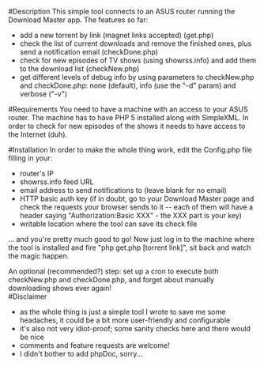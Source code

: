 #Description
This simple tool connects to an ASUS router running the Download Master app. The features so far:
* add a new torrent by link (magnet links accepted) (get.php)
* check the list of current downloads and remove the finished ones, plus send a notification email (checkDone.php)
* check for new episodes of TV shows (using showrss.info) and add them to the download list (checkNew.php)
* get different levels of debug info by using parameters to checkNew.php and checkDone.php: none (default), info (use the "-d" param) and verbose ("-v")

#Requirements
You need to have a machine with an access to your ASUS router. The machine has to have PHP 5 installed along with SimpleXML. In order to check for new episodes of the shows it needs to have access to the Internet (duh).

#Installation
In order to make the whole thing work, edit the Config.php file filling in your:
* router's IP                                                          
* showrss.info feed URL                                                          
* email address to send notifications to (leave blank for no email)                                   
* HTTP basic auth key (if in doubt, go to your Download Master page and check the requests your browser sends to it -- each of them will have a header saying "Authorization:Basic XXX" - the XXX part is your key)
* writable location where the tool can save its check file

... and you're pretty much good to go! Now just log in to the machine where the tool is installed and fire "php get.php [torrent link]", sit back and watch the magic happen.                                                                                   

An optional (recommended?) step: set up a cron to execute both checkNew.php and checkDone.php, and forget about manually downloading shows ever again!                                                                                                                                                                                                                  
#Disclaimer                                                                                                                                                                          
* as the whole thing is just a simple tool I wrote to save me some headaches, it could be a bit more user-friendly and configurable
* it's also not very idiot-proof; some sanity checks here and there would be nice
* comments and feature requests are welcome!
* I didn't bother to add phpDoc, sorry...
